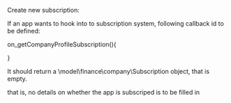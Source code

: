 Create new subscription:

If an app wants to hook into to subscription system, following callback id to be defined:

on_getCompanyProfileSubscription(){

}

It should return a \model\finance\company\Subscription object, that is empty.

that is, no details on whether the app is subscriped is to be filled in